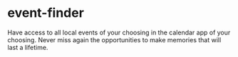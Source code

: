 # event-finder
Have access to all local events of your choosing in the calendar app of your choosing. Never miss again the opportunities to make memories that will last a lifetime.
